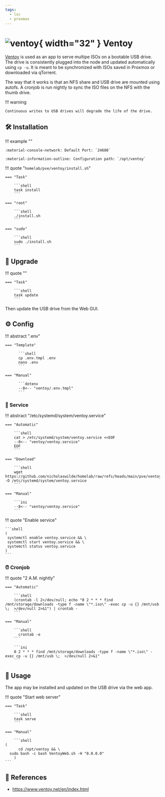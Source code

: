 ```yaml
---
tags:
  - lxc
  - proxmox
---
```

# ![ventoy](https://a.fsdn.com/allura/p/ventoy/icon?83b3cf3559dee8e8a1302821225c2e6076b1e2fded2a1ddc8c229a99eb9efd5a?&w=90){ width="32" } Ventoy

[Ventoy][1] is used as an app to serve multipe ISOs on a bootable USB drive.
The drive is consistently plugged into the node and updated automatically using `cp -u`.
It is meant to be synchronized with ISOs saved in Proxmox or downloaded via qTorrent.

The way that it works is that an NFS share and USB drive are mounted using autofs. A cronjob is run nightly to sync the ISO files on the NFS with the thumb drive.

!!! warning

    Continuous writes to USB drives will degrade the life of the drive.

## :hammer_and_wrench: Installation

!!! example ""

    :material-console-network: Default Port: `24680`

    :material-information-outline: Configuration path: `/opt/ventoy`    

!!! quote "`homelab/pve/ventoy/install.sh`"

    === "Task"

        ```shell
        task install
        ```

    === "root"

        ```shell
        ./install.sh
        ```

    === "sudo"

        ```shell
        sudo ./install.sh
        ```

## :rocket: Upgrade

!!! quote ""

    === "Task"

        ```shell
        task update
        ```

Then update the USB drive from the Web GUI.

## :gear: Config

!!! abstract ".env"

    === "Template"
	
	      ```shell
	      cp .env.tmpl .env
	      nano .env
	      ```
 
    === "Manual"

	      ```dotenv
	      --8<-- "ventoy/.env.tmpl"
	      ```

### :handshake: Service

!!! abstract "/etc/systemd/system/ventoy.service"

    === "Automatic"

        ```shell
        cat > /etc/systemd/system/ventoy.service <<EOF
        --8<-- "ventoy/ventoy.service"
        EOF
        ```

    === "Download"

        ```shell
        wget https://github.com/nicholaswilde/homelab/raw/refs/heads/main/pve/ventoy/ventoy.service -O /etc/systemd/system/ventoy.service
        ```
        
    === "Manual"

        ```ini
        --8<-- "ventoy/ventoy.service"
        ```
    
!!! quote "Enable service"

    ```shell
    (
     systemctl enable ventoy.service && \
     systemctl start ventoy.service && \
     systemctl status ventoy.service
    ) 
    ```

### :alarm_clock: Cronjob

!!! quote "2 A.M. nightly"

    === "Automatic"
    
        ```shell
        (crontab -l 2>/dev/null; echo "0 2 * * * find /mnt/storage/downloads -type f -name \"*.iso\" -exec cp -u {} /mnt/usb \;  >/dev/null 2>&1") | crontab -
        ```
	    
    === "Manual"

        ```shell
	      crontab -e
        ```

        ```ini
        0 2 * * * find /mnt/storage/downloads -type f -name \"*.iso\" -exec cp -u {} /mnt/usb \;  >/dev/null 2>&1"
        ```

## :pencil: Usage

The app may be installed and updated on the USB drive via the web app.

!!! quote "Start web server"

    === "Task"
    
        ```shell
        task serve
        ```

    === "Manual"

        ```shell
	(
          cd /opt/ventoy && \
	  sudo bash -c bash VentoyWeb.sh -H "0.0.0.0"
        )
	```
 
## :link: References

- <https://www.ventoy.net/en/index.html>

[1]: <https://www.ventoy.net/en/index.html>
